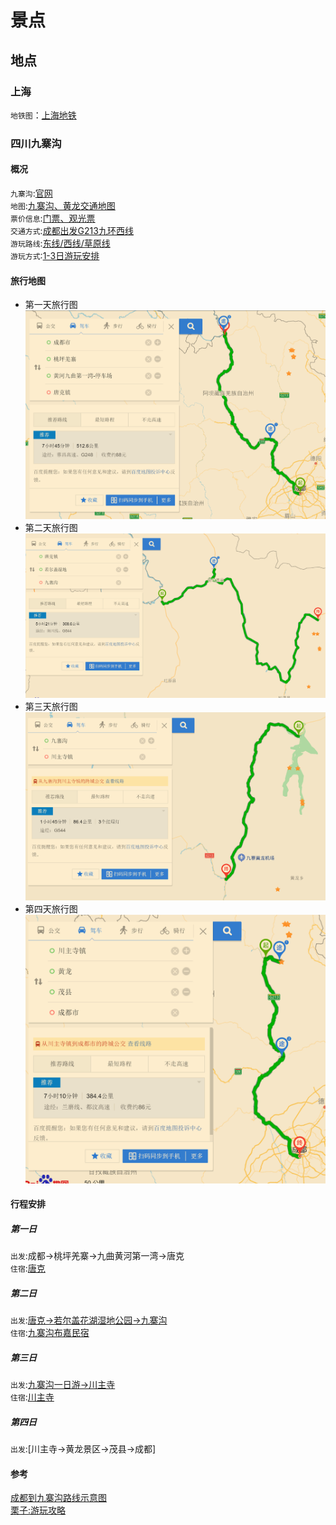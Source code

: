 # 景点
## 地点
### 上海
`地铁图`：[上海地铁](http://jtapi.bendibao.com/ditie_m/inc/sh/xianluda.gif)      

### 四川九寨沟
#### 概况
`九寨沟`:[官网](https://www.jiuzhai.com/)   
`地图`:[九寨沟、黄龙交通地图](http://www.6cts.com/jzg/jzgznf.html)     
`票价信息`:[门票、观光票](https://www.jiuzhai.com/intelligent-service/tickets)         
`交通方式`:[成都出发G213九环西线](https://www.jiuzhai.com/intelligent-service/arrival-mode)        
`游玩路线`:[东线/西线/草原线](https://www.jiuzhai.com/intelligent-service/self-help-route)      
`游玩方式`:[1-3日游玩安排](https://www.jiuzhai.com/intelligent-service/way-of-play)      

#### 旅行地图
* 第一天旅行图
  ![成都→桃坪羌寨→九曲黄河第一湾→唐克](assets/jiuzhaigou_Day1.png)
* 第二天旅行图
  ![唐克→若尔盖花湖湿地公园→九寨沟](assets/jiuzhaigou_Day2.png)
* 第三天旅行图
  ![九寨沟一日游→川主寺](assets/jiuzhaigou_Day3.png)
* 第四天旅行图
  ![川主寺→黄龙景区→茂县→成都](assets/jiuzhaigou_Day4.png)

#### 行程安排
##### 第一日
`出发`:成都→桃坪羌寨→九曲黄河第一湾→唐克   
`住宿`:[唐克]()     

##### 第二日
`出发`:[唐克→若尔盖花湖湿地公园→九寨沟]()         
`住宿`:[九寨沟布嘉民宿](https://hotels.ctrip.com/hotels/detailPage?allianceid=4897&sid=758451&ouid=000401app-&hotelId=901865&checkin=2021/08/28&checkout=2021/08/29)

##### 第三日
`出发`:[九寨沟一日游→川主寺]()           
`住宿`:[川主寺]()

##### 第四日
`出发`:[川主寺→黄龙景区→茂县→成都]

#### 参考
[成都到九寨沟路线示意图](http://www.qujiuzhai.com/122.html)             
[栗子:游玩攻略](https://www.xiaohongshu.com/discovery/item/60b4a1740000000021036460?xhsshare=WeixinSession&appuid=5d4c4771000000001603969a&apptime=1629986821)               